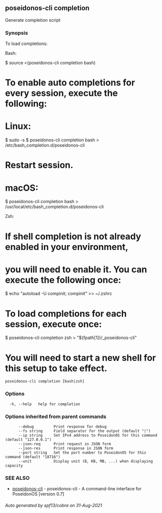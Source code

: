 ## poseidonos-cli completion

Generate completion script

### Synopsis

To load completions:

Bash:

  $ source <(poseidonos-cli completion bash)

  # To enable auto completions for every session, execute the following:
  # Linux:
  $ sudo -s
  $ poseidonos-cli completion bash > /etc/bash_completion.d/poseidonos-cli
  # Restart session.
  # macOS:
  $ poseidonos-cli completion bash > /usr/local/etc/bash_completion.d/poseidonos-cli

Zsh:

  # If shell completion is not already enabled in your environment,
  # you will need to enable it.  You can execute the following once:

  $ echo "autoload -U compinit; compinit" >> ~/.zshrc

  # To load completions for each session, execute once:
  $ poseidonos-cli completion zsh > "${fpath[1]}/_poseidonos-cli"

  # You will need to start a new shell for this setup to take effect.


```
poseidonos-cli completion [bash|zsh]
```

### Options

```
  -h, --help   help for completion
```

### Options inherited from parent commands

```
      --debug         Print response for debug
      --fs string     Field separator for the output (default "|")
      --ip string     Set IPv4 address to PoseidonOS for this command (default "127.0.0.1")
      --json-req      Print request in JSON form
      --json-res      Print response in JSON form
      --port string   Set the port number to PoseidonOS for this command (default "18716")
      --unit          Display unit (B, KB, MB, ...) when displaying capacity
```

### SEE ALSO

* [poseidonos-cli](poseidonos-cli.md)	 - poseidonos-cli - A command-line interface for PoseidonOS [version 0.7]

###### Auto generated by spf13/cobra on 31-Aug-2021
